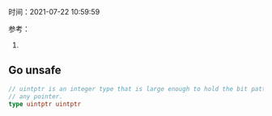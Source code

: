 时间：2021-07-22 10:59:59

参考：

1. []()

## Go unsafe


```go
// uintptr is an integer type that is large enough to hold the bit pattern of
// any pointer.
type uintptr uintptr
```

### 
